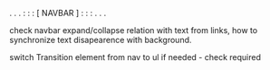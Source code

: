  . . . : : : [ NAVBAR ] : : : . . . 

check navbar expand/collapse relation with text from links, how to synchronize text disapearence with background.

switch Transition element from nav to ul if needed - check required
